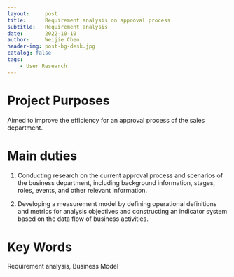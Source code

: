 ```yaml
---
layout:     post
title:      Requirement analysis on approval process
subtitle:   Requirement analysis
date:       2022-10-10
author:     Weijie Chen
header-img: post-bg-desk.jpg
catalog: false
tags:
    - User Research
---
```

# Project Purposes

Aimed to improve the efficiency for an approval process of the sales department.

# Main duties

1. Conducting research on the current approval process and scenarios of the business department, including background information, stages, roles, events, and other relevant information.

2. Developing a measurement model by defining operational definitions and metrics for analysis objectives and constructing an indicator system based on the data flow of business activities.

# Key Words

Requirement analysis, Business Model
